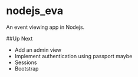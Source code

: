 # nodejs_eva
An event viewing app in Nodejs.

##Up Next
* Add an admin view
* Implement authentication using passport maybe
* Sessions
* Bootstrap
